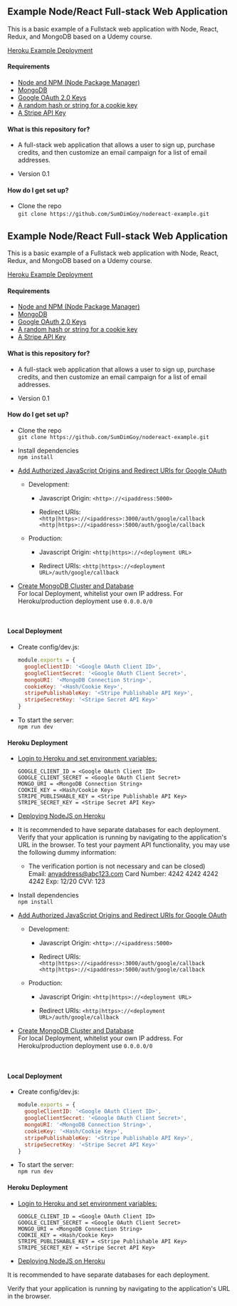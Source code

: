 
## Example Node/React Full-stack Web Application ##
This is a basic example of a Fullstack web application with Node, React, Redux,
and MongoDB based on a Udemy course.

[Heroku Example Deployment](https://enigmatic-river-32450.herokuapp.com/)

#### Requirements ####
* [Node and NPM (Node Package Manager)](https://nodejs.org/)
* [MongoDB](https://www.mongodb.com/)
* [Google OAuth 2.0 Keys](https://support.google.com/cloud/answer/6158849?hl=en)
* [A random hash or string for a cookie key](https://www.openssl.org/docs/man1.0.2/man1/rand.html)
* [A Stripe API Key](https://stripe.com/)

#### What is this repository for? ####

* A full-stack web application that allows a user to sign up, purchase credits, and then customize an email campaign for a list of email addresses.

* Version 0.1

#### How do I get set up? ####

* Clone the repo \
`git clone https://github.com/SumDimGoy/nodereact-example.git`

## Example Node/React Full-stack Web Application ##
This is a basic example of a Fullstack web application with Node, React, Redux,
and MongoDB based on a Udemy course.

[Heroku Example Deployment](https://enigmatic-river-32450.herokuapp.com/)

#### Requirements ####
* [Node and NPM (Node Package Manager)](https://nodejs.org/)
* [MongoDB](https://www.mongodb.com/)
* [Google OAuth 2.0 Keys](https://support.google.com/cloud/answer/6158849?hl=en)
* [A random hash or string for a cookie key](https://www.openssl.org/docs/man1.0.2/man1/rand.html)
* [A Stripe API Key](https://stripe.com/)

#### What is this repository for? ####

* A full-stack web application that allows a user to sign up, purchase credits, and then customize an email campaign for a list of email addresses.

* Version 0.1

#### How do I get set up? ####

* Clone the repo \
`git clone https://github.com/SumDimGoy/nodereact-example.git`

* Install dependencies \
`npm install`

* [Add Authorized JavaScript Origins and Redirect URIs for Google OAuth](https://developers.google.com/identity/sign-in/web/server-side-flow)

  * Development:
    * Javascript Origin:
      `<http>://<ipaddress:5000>`

    * Redirect URIs:
      `<http|https>://<ipaddress>:3000/auth/google/callback`
      `<http|https>://<ipaddress>:5000/auth/google/callback`

  * Production:
    * Javascript Origin:
      `<http|https>://<deployment URL>`

    * Redirect URIs:
      `<http|https>://<deployment URL>/auth/google/callback`

* [Create MongoDB Cluster and Database](https://docs.atlas.mongodb.com/getting-started/) \
For local Deployment, whitelist your own IP address. For Heroku/production deployment use `0.0.0.0/0`
<br>

#### Local Deployment ####
* Create config/dev.js:
  ```javascript
  module.exports = {
    googleClientID: '<Google OAuth Client ID>',
    googleClientSecret: '<Google OAuth Client Secret>',
    mongoURI: '<MongoDB Connection String>',
    cookieKey: '<Hash/Cookie Key>',
    stripePublishableKey: '<Stripe Publishable API Key>',
    stripeSecretKey: '<Stripe Secret API Key>'
  }
  ```


* To start the server: \
`npm run dev`

#### Heroku Deployment #####
* [Login to Heroku and set environment variables:](https://devcenter.heroku.com/articles/config-vars)
  ```
  GOOGLE_CLIENT_ID = <Google OAuth Client ID>
  GOOGLE_CLIENT_SECRET = <Google OAuth Client Secret>
  MONGO_URI = <MongoDB Connection String>
  COOKIE_KEY = <Hash/Cookie Key>
  STRIPE_PUBLISHABLE_KEY = <Stripe Publishable API Key>
  STRIPE_SECRET_KEY = <Stripe Secret API Key>
  ```


 * [Deploying NodeJS on Heroku](https://devcenter.heroku.com/articles/deploying-nodejs)

* It is recommended to have separate databases for each deployment. Verify that your application is running by navigating to the application's URL in the browser. To test your payment API functionality, you may use the following dummy information:

	* The verification portion is not necessary and can be closed) <br>
	Email: anyaddress@abc123.com
	Card Number: 4242 4242 4242 4242
	Exp: 12/20
	CVV: 123





* Install dependencies \
`npm install`

* [Add Authorized JavaScript Origins and Redirect URIs for Google OAuth](https://developers.google.com/identity/sign-in/web/server-side-flow)

  * Development:
    * Javascript Origin:
      `<http>://<ipaddress:5000>`

    * Redirect URIs:
      `<http|https>://<ipaddress>:3000/auth/google/callback`
      `<http|https>://<ipaddress>:5000/auth/google/callback`

  * Production:
    * Javascript Origin:
      `<http|https>://<deployment URL>`

    * Redirect URIs:
      `<http|https>://<deployment URL>/auth/google/callback`

* [Create MongoDB Cluster and Database](https://docs.atlas.mongodb.com/getting-started/) \
For local Deployment, whitelist your own IP address. For Heroku/production deployment use `0.0.0.0/0`
<br>

#### Local Deployment ####
* Create config/dev.js:
  ```javascript
  module.exports = {
    googleClientID: '<Google OAuth Client ID>',
    googleClientSecret: '<Google OAuth Client Secret>',
    mongoURI: '<MongoDB Connection String>',
    cookieKey: '<Hash/Cookie Key>',
    stripePublishableKey: '<Stripe Publishable API Key>',
    stripeSecretKey: '<Stripe Secret API Key>'
  }
  ```


* To start the server: \
`npm run dev`

#### Heroku Deployment #####
* [Login to Heroku and set environment variables:](https://devcenter.heroku.com/articles/config-vars)
  ```
  GOOGLE_CLIENT_ID = <Google OAuth Client ID>
  GOOGLE_CLIENT_SECRET = <Google OAuth Client Secret>
  MONGO_URI = <MongoDB Connection String>
  COOKIE_KEY = <Hash/Cookie Key>
  STRIPE_PUBLISHABLE_KEY = <Stripe Publishable API Key>
  STRIPE_SECRET_KEY = <Stripe Secret API Key>
  ```


 * [Deploying NodeJS on Heroku](https://devcenter.heroku.com/articles/deploying-nodejs)

It is recommended to have separate databases for each deployment.

Verify that your application is running by navigating to the application's URL in the browser.
